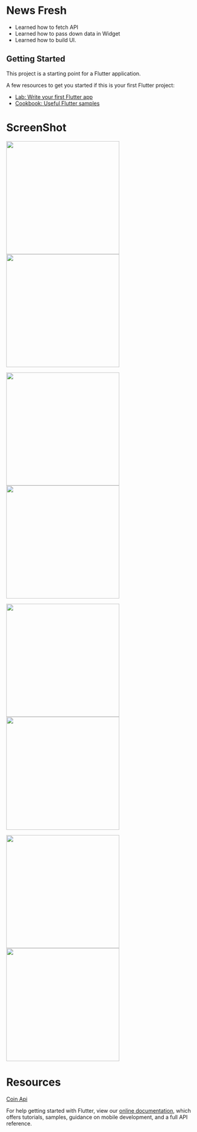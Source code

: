 # News Fresh

- Learned how to fetch API
- Learned how to pass down data in Widget
- Learned how to build UI.


## Getting Started

This project is a starting point for a Flutter application.

A few resources to get you started if this is your first Flutter project:

- [Lab: Write your first Flutter app](https://flutter.dev/docs/get-started/codelab)
- [Cookbook: Useful Flutter samples](https://flutter.dev/docs/cookbook)

# ScreenShot

<img src="screenshots/ss1.jpg" width = 300 >  <img src="screenshots/ss2.jpg" width = 300 >  


<img src="screenshots/ss3.jpg" width = 300>  <img src="screenshots/ss4.jpg" width = 300 >  


<img src="screenshots/ss5.jpg" width = 300>  <img src="screenshots/ss6.jpg" width = 300>


<img src="screenshots/ss7.jpg" width = 300>  <img src="screenshots/ss8.jpg" width = 300>


# Resources

[Coin Api](https://www.coinapi.io/)


For help getting started with Flutter, view our
[online documentation](https://flutter.dev/docs), which offers tutorials,
samples, guidance on mobile development, and a full API reference.
